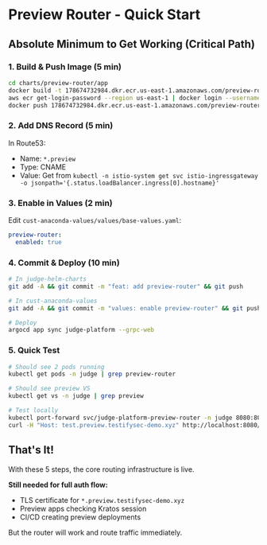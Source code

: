 # Preview Router - Quick Start

## Absolute Minimum to Get Working (Critical Path)

### 1. Build & Push Image (5 min)
```bash
cd charts/preview-router/app
docker build -t 178674732984.dkr.ecr.us-east-1.amazonaws.com/preview-router:v0.1.0 .
aws ecr get-login-password --region us-east-1 | docker login --username AWS --password-stdin 178674732984.dkr.ecr.us-east-1.amazonaws.com
docker push 178674732984.dkr.ecr.us-east-1.amazonaws.com/preview-router:v0.1.0
```

### 2. Add DNS Record (5 min)
In Route53:
- Name: `*.preview`
- Type: CNAME
- Value: Get from `kubectl -n istio-system get svc istio-ingressgateway -o jsonpath='{.status.loadBalancer.ingress[0].hostname}'`

### 3. Enable in Values (2 min)
Edit `cust-anaconda-values/values/base-values.yaml`:
```yaml
preview-router:
  enabled: true
```

### 4. Commit & Deploy (10 min)
```bash
# In judge-helm-charts
git add -A && git commit -m "feat: add preview-router" && git push

# In cust-anaconda-values
git add -A && git commit -m "values: enable preview-router" && git push

# Deploy
argocd app sync judge-platform --grpc-web
```

### 5. Quick Test
```bash
# Should see 2 pods running
kubectl get pods -n judge | grep preview-router

# Should see preview VS
kubectl get vs -n judge | grep preview

# Test locally
kubectl port-forward svc/judge-platform-preview-router -n judge 8080:8080
curl -H "Host: test.preview.testifysec-demo.xyz" http://localhost:8080/health
```

## That's It!

With these 5 steps, the core routing infrastructure is live.

**Still needed for full auth flow:**
- TLS certificate for `*.preview.testifysec-demo.xyz`
- Preview apps checking Kratos session
- CI/CD creating preview deployments

But the router will work and route traffic immediately.